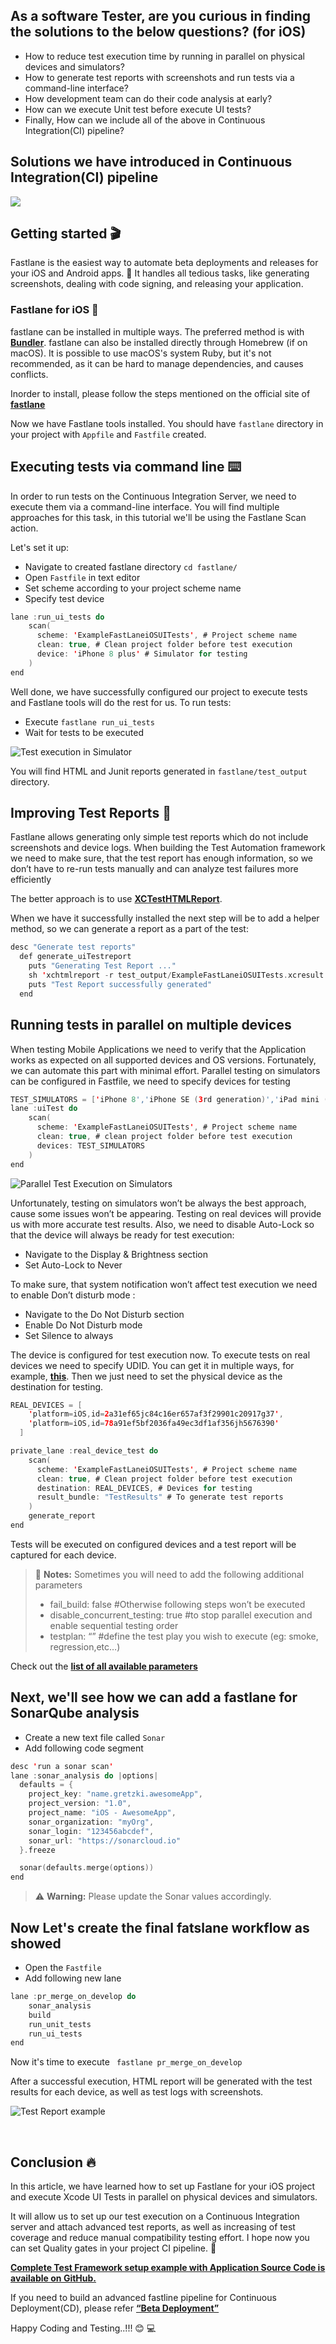 ## As a software Tester, are you curious in finding the solutions to the below questions? (for iOS)
 - How to reduce test execution time by running in parallel on physical devices and simulators? 
 - How to generate test reports with screenshots and run tests via a command-line interface?
 - How development team can do their code analysis at early?
 - How can we execute Unit test before execute UI tests?
 - Finally, How can we include all of the above in Continuous Integration(CI) pipeline?

## Solutions we have introduced in Continuous Integration(CI) pipeline

![](assets/ios_ci_process.png)

## Getting started 🎬

Fastlane is the easiest way to automate beta deployments and releases for your iOS and Android apps. 🚀 It handles all tedious tasks, like generating screenshots, dealing with code signing, and releasing your application.

### Fastlane for iOS 🍎

fastlane can be installed in multiple ways. The preferred method is with **[Bundler](https://bundler.io/)**. fastlane can also be installed directly through Homebrew (if on macOS). It is possible to use macOS's system Ruby, but it's not recommended, as it can be hard to manage dependencies, and causes conflicts.

Inorder to install, please follow the steps mentioned on the official site of **[fastlane](https://docs.fastlane.tools/getting-started/ios/setup/)**

Now we have Fastlane tools installed. You should have `fastlane` directory in your project with `Appfile` and `Fastfile` created.

## Executing tests via command line ⌨️

In order to run tests on the Continuous Integration Server, we need to execute them via a command-line interface. You will find multiple approaches for this task, in this tutorial we'll be using the Fastlane Scan action. 

Let's set it up:
 - Navigate to created fastlane directory `cd fastlane/`
 - Open `Fastfile` in text editor
 - Set scheme according to your project scheme name
 - Specify test device

```kotlin
lane :run_ui_tests do
    scan(
      scheme: 'ExampleFastLaneiOSUITests', # Project scheme name
      clean: true, # Clean project folder before test execution
      device: 'iPhone 8 plus' # Simulator for testing
    )
end
```
Well done, we have successfully configured our project to execute tests and Fastlane tools will do the rest for us. To run tests:

- Execute `fastlane run_ui_tests`
- Wait for tests to be executed

![Test execution in Simulator](assets/test_execution_in_simulator.gif)

You will find HTML and Junit reports generated in `fastlane/test_output` directory.

## Improving Test Reports 📖

Fastlane allows generating only simple test reports which do not include screenshots and device logs. When building the Test Automation framework we need to make sure, that the test report has enough information, so we don’t have to re-run tests manually and can analyze test failures more efficiently

The better approach is to use **[XCTestHTMLReport](https://github.com/XCTestHTMLReport/XCTestHTMLReport)**.

When we have it successfully installed the next step will be to add a helper method, so we can generate a report as a part of the test:

```kotlin
desc "Generate test reports"
  def generate_uiTestreport
    puts "Generating Test Report ..."
    sh 'xchtmlreport -r test_output/ExampleFastLaneiOSUITests.xcresult -i'
    puts "Test Report successfully generated"
  end
```

## Running tests in parallel on multiple devices

When testing Mobile Applications we need to verify that the Application works as expected on all supported devices and OS versions. Fortunately, we can automate this part with minimal effort. Parallel testing on simulators can be configured in Fastfile, we need to specify devices for testing

```kotlin
TEST_SIMULATORS = ['iPhone 8','iPhone SE (3rd generation)','iPad mini (6th generation)']
lane :uiTest do
    scan(
      scheme: 'ExampleFastLaneiOSUITests', # Project scheme name
      clean: true, # clean project folder before test execution
      devices: TEST_SIMULATORS 
    ) 
end
```

![Parallel Test Execution on Simulators](assets/parallel_test_execution_simulators.gif)

Unfortunately, testing on simulators won’t be always the best approach, cause some issues won’t be appearing. Testing on real devices will provide us with more accurate test results. Also, we need to disable Auto-Lock so that the device will always be ready for test execution:

- Navigate to the Display & Brightness section
- Set Auto-Lock to Never

To make sure, that system notification won’t affect test execution we need to enable Don’t disturb mode :

- Navigate to the Do Not Disturb section
- Enable Do Not Disturb mode
- Set Silence to always

The device is configured for test execution now. To execute tests on real devices we need to specify UDID. You can get it in multiple ways, for example, **[this](https://www.itexico.com/blog/find-unique-device-identifier-udid-on-the-iphone)**. Then we just need to set the physical device as the destination for testing.

```kotlin
REAL_DEVICES = [
    'platform=iOS,id=2a31ef65jc84c16er657af3f29901c20917g37',
    'platform=iOS,id=78a91ef5bf2036fa49ec3df1af356jh5676390'
  ]

private_lane :real_device_test do
    scan(
      scheme: 'ExampleFastLaneiOSUITests', # Project scheme name
      clean: true, # Clean project folder before test execution
      destination: REAL_DEVICES, # Devices for testing 
      result_bundle: "TestResults" # To generate test reports
    )
    generate_report
end
```

Tests will be executed on configured devices and a test report will be captured for each device.

> 📝 **Notes:**
>Sometimes you will need to add the following additional parameters
>
> - fail_build: false  #Otherwise following steps won’t be executed
> - disable_concurrent_testing: true  #to stop parallel execution and enable sequential testing order
> - testplan: “”  #define the test play you wish to execute (eg: smoke, regression,etc…)

Check out the **[list of all available parameters](https://docs.fastlane.tools/actions/run_tests/#parameters)**

## Next, we'll see how we can add a fastlane for SonarQube analysis

- Create a new text file called `Sonar`
- Add following code segment

```kotlin
desc 'run a sonar scan'
lane :sonar_analysis do |options|
  defaults = {
    project_key: "name.gretzki.awesomeApp",
    project_version: "1.0",
    project_name: "iOS - AwesomeApp",
    sonar_organization: "myOrg",
    sonar_login: "123456abcdef",
    sonar_url: "https://sonarcloud.io"
  }.freeze

  sonar(defaults.merge(options))
end
```

> ⚠️ **Warning:** Please update the Sonar values accordingly.


## Now Let's create the final fatslane workflow as showed

- Open the `Fastfile`
- Add following new lane

```kotlin
lane :pr_merge_on_develop do 
    sonar_analysis
    build
    run_unit_tests
    run_ui_tests
end
```
Now it's time to execute ` fastlane pr_merge_on_develop`

After a successful execution, HTML report will be generated with the test results for each device, as well as test logs with screenshots.

![Test Report example](assets/ios_test_report_example.gif)


<br>

## Conclusion 🔥

In this article, we have learned how to set up Fastlane for your iOS project and execute Xcode UI Tests in parallel on physical devices and simulators.

It will allow us to set up our test execution on a Continuous Integration server and attach advanced test reports, 
as well as increasing of test coverage and reduce manual compatibility testing effort. I hope now you can set Quality gates in your project CI pipeline. 🤗

**[Complete Test Framework setup example with Application Source Code is available on GitHub.](https://github.com/dilshan5/ExampleFastLaneiOS)**

If you need to build an advanced fastline pipeline for Continuous Deployment(CD), please refer **[“Beta Deployment”](http://docs.fastlane.tools/getting-started/ios/beta-deployment/)**


Happy Coding and Testing..!!! 😊 💻
